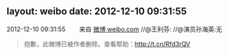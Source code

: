 layout: weibo
date: 2012-12-10 09:31:55
---
<meta name="referrer" content="no-referrer" />

2012-12-10 09:31:55  &nbsp;&nbsp;&nbsp;&nbsp;&nbsp;&nbsp; 来自 <a href="http://weibo.com/" rel="nofollow">微博 weibo.com</a>
//@王利芬: //@演员孙海英:无
>  抱歉，此微博已被作者删除。查看帮助：http://t.cn/Rfd3rQV
